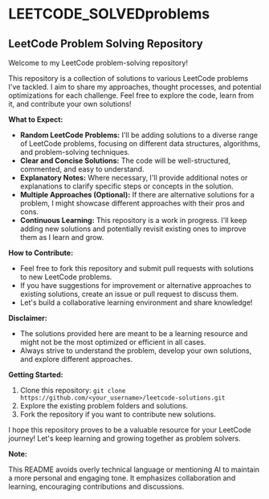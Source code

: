 # LEETCODE_SOLVEDproblems

## LeetCode Problem Solving Repository

Welcome to my LeetCode problem-solving repository! 

This repository is a collection of solutions to various LeetCode problems I've tackled. I aim to share my approaches, thought processes, and potential optimizations for each challenge. Feel free to explore the code, learn from it, and contribute your own solutions!

**What to Expect:**

- **Random LeetCode Problems:** I'll be adding solutions to a diverse range of LeetCode problems, focusing on different data structures, algorithms, and problem-solving techniques.
- **Clear and Concise Solutions:** The code will be well-structured, commented, and easy to understand. 
- **Explanatory Notes:** Where necessary, I'll provide additional notes or explanations to clarify specific steps or concepts in the solution.
- **Multiple Approaches (Optional):** If there are alternative solutions for a problem, I might showcase different approaches with their pros and cons.
- **Continuous Learning:** This repository is a work in progress. I'll keep adding new solutions and potentially revisit existing ones to improve them as I learn and grow.

**How to Contribute:**

- Feel free to fork this repository and submit pull requests with solutions to new LeetCode problems.
- If you have suggestions for improvement or alternative approaches to existing solutions, create an issue or pull request to discuss them.
- Let's build a collaborative learning environment and share knowledge!

**Disclaimer:**

- The solutions provided here are meant to be a learning resource and might not be the most optimized or efficient in all cases. 
- Always strive to understand the problem, develop your own solutions, and explore different approaches.

**Getting Started:**

1. Clone this repository: `git clone https://github.com/<your_username>/leetcode-solutions.git`
2. Explore the existing problem folders and solutions.
3. Fork the repository if you want to contribute new solutions.

I hope this repository proves to be a valuable resource for your LeetCode journey! Let's keep learning and growing together as problem solvers. 

**Note:**

This README avoids overly technical language or mentioning AI to maintain a more personal and engaging tone. It emphasizes collaboration and learning, encouraging contributions and discussions.
